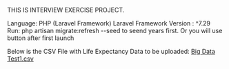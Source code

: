 THIS IS INTERVIEW EXERCISE PROJECT.

Language: PHP (Laravel Framework)
Laravel Framework Version : ^7.29
Run:   php artisan migrate:refresh --seed to seend years first. Or you will use button after first launch 

Below is the CSV File with Life Expectancy Data to be uploaded:
[Big Data Test1.csv](https://github.com/ALLY-MAFTAH/life-expectancy/files/9131998/Big.Data.Test1.csv)
